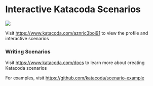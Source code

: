 # Interactive Katacoda Scenarios

[![](http://shields.katacoda.com/katacoda/aznric3boi91/count.svg)](https://www.katacoda.com/aznric3boi91 "Get your profile on Katacoda.com")

Visit https://www.katacoda.com/aznric3boi91 to view the profile and interactive scenarios

### Writing Scenarios
Visit https://www.katacoda.com/docs to learn more about creating Katacoda scenarios

For examples, visit https://github.com/katacoda/scenario-example
